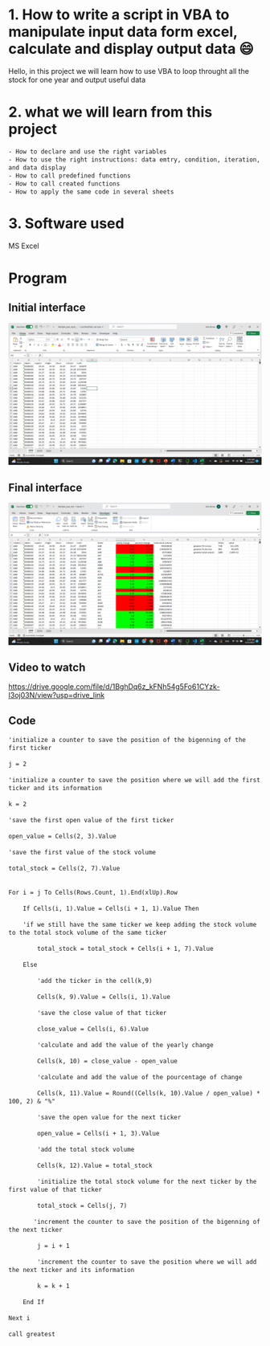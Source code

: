 # 1. How to write a script in VBA to manipulate input data form excel, calculate and display output data :smile:


Hello, in this project we will learn how to use VBA to  loop throught all the stock for one year and output useful data

# 2. what we will learn from this project

    - How to declare and use the right variables
    - How to use the right instructions: data emtry, condition, iteration, and data display
    - How to call predefined functions
    - How to call created functions
    - How to apply the same code in several sheets

# 3. Software used
MS Excel

#  Program

## Initial interface
![screenshot before](/Screenshot%20(4).png)
## Final interface
![screenshot after](/Screenshot%20(2).png)

## Video to watch
https://drive.google.com/file/d/1BghDq6z_kFNh54g5Fo61CYzk-I3oj03N/view?usp=drive_link

## Code
```Main function
'initialize a counter to save the position of the bigenning of the first ticker

j = 2

'initialize a counter to save the position where we will add the first ticker and its information

k = 2

'save the first open value of the first ticker

open_value = Cells(2, 3).Value

'save the first value of the stock volume

total_stock = Cells(2, 7).Value


For i = j To Cells(Rows.Count, 1).End(xlUp).Row

    If Cells(i, 1).Value = Cells(i + 1, 1).Value Then
    
    'if we still have the same ticker we keep adding the stock volume to the total stock volume of the same ticker
    
        total_stock = total_stock + Cells(i + 1, 7).Value
        
    Else

        'add the ticker in the cell(k,9)
        
        Cells(k, 9).Value = Cells(i, 1).Value
             
        'save the close value of that ticker
        
        close_value = Cells(i, 6).Value
        
        'calculate and add the value of the yearly change
        
        Cells(k, 10) = close_value - open_value
        
        'calculate and add the value of the pourcentage of change

        Cells(k, 11).Value = Round((Cells(k, 10).Value / open_value) * 100, 2) & "%"
        
        'save the open value for the next ticker
        
        open_value = Cells(i + 1, 3).Value
        
        'add the total stock volume
        
        Cells(k, 12).Value = total_stock
        
        'initialize the total stock volume for the next ticker by the first value of that ticker
        
        total_stock = Cells(j, 7)
        
       'increment the counter to save the position of the bigenning of the next ticker
        
        j = i + 1
        
        'increment the counter to save the position where we will add the next ticker and its information
        
        k = k + 1

    End If
    
Next i

call greatest

